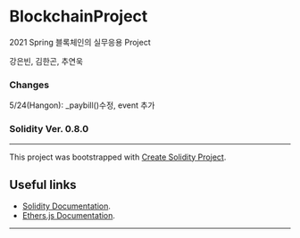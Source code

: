 # BlockchainProject

2021 Spring 블록체인의 실무응용 Project 

강은빈, 김한곤, 추연욱
### Changes

5/24(Hangon): _paybill()수정, event 추가

### Solidity Ver. 0.8.0
---
This project was bootstrapped with [Create Solidity Project](https://github.com/zemse/create-solidity-project/).

## Useful links
- [Solidity Documentation](https://solidity.readthedocs.io/en/v0.6.3/).
- [Ethers.js Documentation](https://docs.ethers.io/ethers.js/html/).
---
